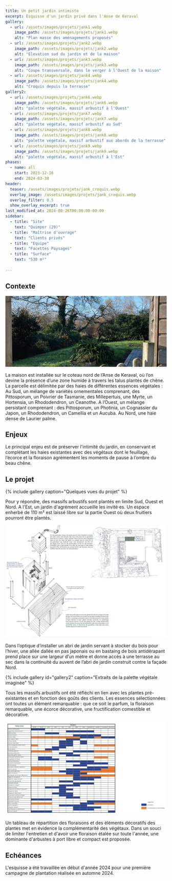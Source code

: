 ```yaml
---
title: Un petit jardin intimiste
excerpt: Esquisse d'un jardin privé dans l'Anse de Keraval
gallery:
  - url: /assets/images/projets/jank1.webp
    image_path: /assets/images/projets/jank1.webp
    alt: "Plan masse des aménagements proposés"
  - url: /assets/images/projets/jank2.webp
    image_path: /assets/images/projets/jank2.webp
    alt: "Elevation sud du jardin et de la maison"
  - url: /assets/images/projets/jank3.webp
    image_path: /assets/images/projets/jank3.webp
    alt: "Coupe transversale, dans le verger à l'Ouest de la maison"
  - url: /assets/images/projets/jank4.webp
    image_path: /assets/images/projets/jank4.webp
    alt: "Croquis depuis la terrasse" 
gallery2:
  - url: /assets/images/projets/jank6.webp
    image_path: /assets/images/projets/jank6.webp
    alt: "palette végétale, massif arbustif à l'Ouest"
  - url: /assets/images/projets/jank7.webp
    image_path: /assets/images/projets/jank7.webp
    alt: "palette végétale, massif arbustif au Sud"
  - url: /assets/images/projets/jank8.webp
    image_path: /assets/images/projets/jank8.webp
    alt: "palette végétale, massif arbustif aux abords de la terrasse"
  - url: /assets/images/projets/jank9.webp
    image_path: /assets/images/projets/jank9.webp
    alt: "palette végétale, massif arbustif à l'Est"
phases:
  - name: all
    start: 2023-12-16
    end: 2024-03-30
header:
  teaser: /assets/images/projets/jank_croquis.webp
  overlay_image: /assets/images/projets/jank_croquis.webp
  overlay_filter: 0.5
  show_overlay_excerpt: true
last_modified_at: 2024-08-26T00:00:00-00:00
sidebar:
  - title: "Site"
    text: "Quimper (29)"
  - title: "Maîtrise d'ouvrage"
    text: "Clients privés"
  - title: "Equipe"
    text: "Facettes Paysages"
  - title: "Surface"
    text: "530 m²"

---
```

## Contexte

![vue sur le jardin sud, vers la prairie humide de l'Anse de Keraval](/assets/images/projets/jank0.webp)

La maison est installée sur le coteau nord de l’Anse de Keraval, où l’on devine la présence d’une zone humide à travers les talus plantés de chêne.
La parcelle est délimitée par des haies de différentes essences végétales :
Au Sud, un mélange de variétés ornementales comprenant, des Pittosporum, un Poivrier de Tasmanie, des Millepertuis, une Myrte, un Hortensia, un Rhododendron, un Ceanothe.
A l’Ouest, un mélange persistant comprenant : des Pittosporum, un Photinia, un Cognassier du Japon, un Rhododendron, un Camellia et un Aucuba.
Au Nord, une haie dense de Laurier palme.


## Enjeux

Le principal enjeu est de préserver l'intimité du jardin, en conservant et complétant les haies existantes avec des végétaux dont le feuillage, l’écorce et la floraison agrémentent les moments de pause à l’ombre du beau chêne.

## Le projet

{% include gallery caption="Quelques vues du projet" %}

Pour y répondre, des massifs arbustifs sont plantés en limite Sud, Ouest et Nord. A l'Est, un jardin d'agrément accueille les invité·es.
Un espace enherbé de 110 m² est laissé libre sur la partie Ouest où deux fruitiers pourront être plantés.

![axonométrie présentant la construction et l'installation d'un abri en bois avec récupérateur d'eau de pluie](/assets/images/projets/jank5.webp)

Dans l’optique d’installer un abri de jardin servant à stocker du bois pour l’hiver, une allée dallée en pas japonais ou en bastaing de bois antidérapant prend place sur une largeur d’un mètre et donne accès à une terrasse au sec dans la continuité du auvent de l’abri de jardin construit contre la façade Nord.

{% include gallery id="gallery2" caption="Extraits de la palette végétale imaginée" %}

Tous les massifs arbustifs ont été réfléchi en lien avec les plantes pré-existantes et en fonction des goûts des clients. 
Les essences sélectionnées ont toutes un élément remarquable : que ce soit le parfum, la floraison remarquable, une écorce décorative, une fructification comestible et décorative.

![tableau de répartition des floraisons et des éléments remarquables des plantes associées](/assets/images/projets/jank_palette.webp)

Un tableau de répartition des floraisons et des éléments décoratifs des plantes met en évidence la complémentarité des végétaux.
Dans un souci de limiter l'entretien et d'avoir une floraison étalée sur toute l'année, une dominante d'arbustes à port libre et compact est proposée.

## Echéances

L'esquisse a été travaillée en début d'année 2024 pour une première campagne de plantation réalisée en automne 2024.
